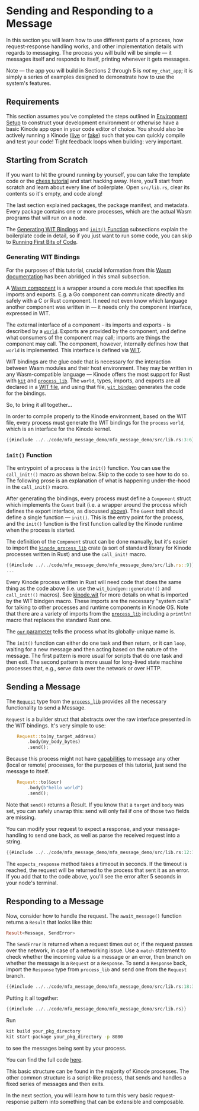 # Sending and Responding to a Message

In this section you will learn how to use different parts of a process, how request-response handling works, and other implementation details with regards to messaging.
The process you will build will be simple — it messages itself and responds to itself, printing whenever it gets messages.

Note — the app you will build in Sections 2 through 5 is *not* `my_chat_app`; it is simply a series of examples designed to demonstrate how to use the system's features.

## Requirements

This section assumes you've completed the steps outlined in [Environment Setup](./chapter_1.md) to construct your development environment or otherwise have a basic Kinode app open in your code editor of choice.
You should also be actively running a Kinode ([live](../getting_started/login.md) or [fake](./chapter_1.md#booting-a-fake-kinode-node)) such that you can quickly compile and test your code!
Tight feedback loops when building: very important.

## Starting from Scratch

If you want to hit the ground running by yourself, you can take the template code or the [chess tutorial](../chess_app/chess_engine.md) and start hacking away.
Here, you'll start from scratch and learn about every line of boilerplate.
Open `src/lib.rs`, clear its contents so it's empty, and code along!

The last section explained packages, the package manifest, and metadata.
Every package contains one or more processes, which are the actual Wasm programs that will run on a node.

The [Generating WIT Bindings](#generating-wit-bindings) and [`init()` Function](#init-function) subsections explain the boilerplate code in detail, so if you just want to run some code, you can skip to [Running First Bits of Code](#running-first-bits-of-code).

### Generating WIT Bindings

For the purposes of this tutorial, crucial information from this [Wasm documentation](https://component-model.bytecodealliance.org/design/why-component-model.html) has been abridged in this small subsection.

A [Wasm component](https://component-model.bytecodealliance.org/design/components.html) is a wrapper around a core module that specifies its imports and exports.
E.g. a Go component can communicate directly and safely with a C or Rust component.
It need not even know which language another component was written in — it needs only the component interface, expressed in WIT.

The external interface of a component - its imports and exports - is described by a [`world`](https://component-model.bytecodealliance.org/design/wit.html#worlds).
Exports are provided by the component, and define what consumers of the component may call; imports are things the component may call.
The component, however, internally defines how that `world` is implemented.
This interface is defined via [WIT](https://component-model.bytecodealliance.org/design/wit.html).

WIT bindings are the glue code that is necessary for the interaction between Wasm modules and their host environment.
They may be written in any Wasm-compatible language — Kinode offers the most support for Rust with [`kit`](../kit/kit-dev-toolkit.md) and [`process_lib`](../process_stdlib/overview.md).
The `world`, types, imports, and exports are all declared in a [WIT file](https://github.com/kinode-dao/kinode-wit/blob/master/kinode.wit), and using that file, [`wit_bindgen`](https://github.com/bytecodealliance/wit-bindgen) generates the code for the bindings.

So, to bring it all together...

In order to compile properly to the Kinode environment, based on the WIT file, every process must generate the WIT bindings for the `process` `world`, which is an interface for the Kinode kernel.

```rust
{{#include ../../code/mfa_message_demo/mfa_message_demo/src/lib.rs:3:6}}
```

### `init()` Function

The entrypoint of a process is the `init()` function.
You can use the `call_init!()` macro as shown below.
Skip to the code to see how to do so.
The following prose is an explanation of what is happening under-the-hood in the `call_init()` macro.

After generating the bindings, every process must define a `Component` struct which implements the `Guest` trait (i.e. a wrapper around the process which defines the export interface, as discussed [above](#generating-wit-bindings)).
The `Guest` trait should define a single function — `init()`.
This is the entry point for the process, and the `init()` function is the first function called by the Kinode runtime when the process is started.

The definition of the `Component` struct can be done manually, but it's easier to import the [`kinode_process_lib`](../process_stdlib/overview.md) crate (a sort of standard library for Kinode processes written in Rust) and use the `call_init!` macro.

```rust
{{#include ../../code/mfa_message_demo/mfa_message_demo/src/lib.rs::9}}
...
```

Every Kinode process written in Rust will need code that does the same thing as the code above (i.e. use the `wit_bindgen::generate!()` and `call_init!()` macros).
See [kinode.wit](../apis/kinode_wit.md) for more details on what is imported by the WIT bindgen macro.
These imports are the necessary "system calls" for talking to other processes and runtime components in Kinode OS.
Note that there are a variety of imports from the [`process_lib`](../process_stdlib/overview.md) including a `println!` macro that replaces the standard Rust one.

The [`our` parameter](https://docs.rs/kinode_process_lib/latest/kinode_process_lib/kinode/process/standard/struct.Address.html) tells the process what its globally-unique name is.

The `init()` function can either do one task and then return, or it can `loop`, waiting for a new message and then acting based on the nature of the message.
The first pattern is more usual for scripts that do one task and then exit.
The second pattern is more usual for long-lived state machine processes that, e.g., serve data over the network or over HTTP.

## Sending a Message

The [`Request`](https://docs.rs/kinode_process_lib/latest/kinode_process_lib/struct.Request.html) type from the [`process_lib`](../process_stdlib/overview.md) provides all the necessary functionality to send a Message.

`Request` is a builder struct that abstracts over the raw interface presented in the WIT bindings.
It's very simple to use:
```rust
    Request::to(my_target_address)
        .body(my_body_bytes)
        .send();
```

Because this process might not have [capabilities](../system/process/capabilities.md) to message any other (local or remote) processes, for the purposes of this tutorial, just send the message to itself.

```rust
    Request::to(&our)
        .body(b"hello world")
        .send();
```

Note that `send()` returns a Result.
If you know that a `target` and `body` was set, you can safely unwrap this: send will only fail if one of those two fields are missing.

You can modify your request to expect a response, and your message-handling to send one back, as well as parse the received request into a string.

```rust
{{#include ../../code/mfa_message_demo/mfa_message_demo/src/lib.rs:12:16}}
```

The `expects_response` method takes a timeout in seconds.
If the timeout is reached, the request will be returned to the process that sent it as an error.
If you add that to the code above, you'll see the error after 5 seconds in your node's terminal.

## Responding to a Message

Now, consider how to handle the request.
The `await_message()` function returns a `Result` that looks like this:
```rust
Result<Message, SendError>
```

The `SendError` is returned when a request times out or, if the request passes over the network, in case of a networking issue.
Use a `match` statement to check whether the incoming value is a message or an error, then branch on whether the message is a `Request` or a `Response`.
To send a `Response` back, import the `Response` type from `process_lib` and send one from the `Request` branch.

```rust
{{#include ../../code/mfa_message_demo/mfa_message_demo/src/lib.rs:18:34}}
```

Putting it all together:

```rust
{{#include ../../code/mfa_message_demo/mfa_message_demo/src/lib.rs}}
```

Run
```bash
kit build your_pkg_directory
kit start-package your_pkg_directory -p 8080
```
to see the messages being sent by your process.

You can find the full code [here](https://github.com/kinode-dao/kinode-book/tree/main/src/code/mfa_message_demo).

This basic structure can be found in the majority of Kinode processes.
The other common structure is a script-like process, that sends and handles a fixed series of messages and then exits.

In the next section, you will learn how to turn this very basic request-response pattern into something that can be extensible and composable.
